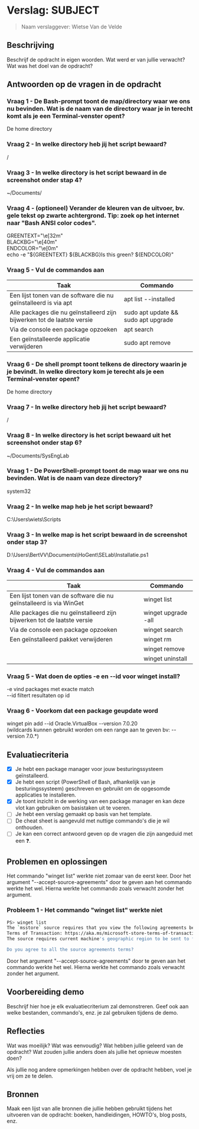 # Verslag: SUBJECT

> Naam verslaggever: Wietse Van de Velde

## Beschrijving

Beschrijf de opdracht in eigen woorden. Wat werd er van jullie verwacht? Wat was het doel van de opdracht?

## Antwoorden op de vragen in de opdracht

### Vraag 1 - De Bash-prompt toont de map/directory waar we ons nu bevinden. Wat is de naam van de directory waar je in terecht komt als je een Terminal-venster opent?

De home directory

### Vraag 2 - In welke directory heb jij het script bewaard?

/

### Vraag 3 - In welke directory is het script bewaard in de screenshot onder stap 4?

~/Documents/

### Vraag 4 - (optioneel) Verander de kleuren van de uitvoer, bv. gele tekst op zwarte achtergrond. Tip: zoek op het internet naar "Bash ANSI color codes".

GREENTEXT="\e[32m"  
BLACKBG="\e[40m"  
ENDCOLOR="\e[0m"  
echo -e "\${GREENTEXT} \${BLACKBG}Is this green? \${ENDCOLOR}"

### Vraag 5 - Vul de commandos aan

| **Taak**                                                                | **Commando**                        |
| ----------------------------------------------------------------------- | ----------------------------------- |
| Een lijst tonen van de software die nu geïnstalleerd is via apt         | apt list --installed                |
| Alle packages die nu geïnstalleerd zijn bijwerken tot de laatste versie | sudo apt update && sudo apt upgrade |
| Via de console een package opzoeken                                     | apt search                          |
| Een geïnstalleerde applicatie verwijderen                               | sudo apt remove                     |

### Vraag 6 - De shell prompt toont telkens de directory waarin je je bevindt. In welke directory kom je terecht als je een Terminal-venster opent?

De home directory

### Vraag 7 - In welke directory heb jij het script bewaard?

/

### Vraag 8 - In welke directory is het script bewaard uit het screenshot onder stap 6?

~/Documents/SysEngLab

### Vraag 1 - De PowerShell-prompt toont de map waar we ons nu bevinden. Wat is de naam van deze directory?

system32

### Vraag 2 - In welke map heb je het script bewaard?

C:\Users\wiets\Scripts

### Vraag 3 - In welke map is het script bewaard in de screenshot onder stap 3?

D:\Users\BertVV\Documents\HoGent\SELab\Installatie.ps1

### Vraag 4 - Vul de commandos aan

| **Taak**                                                                | **Commando**        |
| ----------------------------------------------------------------------- | ------------------- |
| Een lijst tonen van de software die nu geïnstalleerd is via WinGet      | winget list         |
| Alle packages die nu geïnstalleerd zijn bijwerken tot de laatste versie | winget upgrade -all |
| Via de console een package opzoeken                                     | winget search       |
| Een geïnstalleerd pakket verwijderen                                    | winget rm           |
|                                                                         | winget remove       |
|                                                                         | winget uninstall    |

### Vraag 5 - Wat doen de opties -e en --id voor winget install?

-e vind packages met exacte match  
--id filtert resultaten op id

### Vraag 6 - Voorkom dat een package geupdate word

winget pin add --id Oracle.VirtualBox --version 7.0.20  
(wildcards kunnen gebruikt worden om een range aan te geven bv: --version 7.0.\*)

## Evaluatiecriteria

- [x] Je hebt een package manager voor jouw besturingssysteem geïnstalleerd.
- [x] Je hebt een script (PowerShell of Bash, afhankelijk van je besturingssysteem) geschreven en gebruikt om de opgesomde applicaties te installeren.
- [x] Je toont inzicht in de werking van een package manager en kan deze vlot kan gebruiken om basistaken uit te voeren.
- [ ] Je hebt een verslag gemaakt op basis van het template.
- [ ] De cheat sheet is aangevuld met nuttige commando's die je wil onthouden.
- [ ] Je kan een correct antwoord geven op de vragen die zijn aangeduid met een :question:.

## Problemen en oplossingen

Het commando "winget list" werkte niet zomaar van de eerst keer. Door het argument "--accept-source-agreements" door te geven aan het commando werkte het wel. Hierna werkte het commando zoals verwacht zonder het argument.

### Probleem 1 - Het commando "winget list" werkte niet

```bash
PS> winget list
The `msstore` source requires that you view the following agreements before using.
Terms of Transaction: https://aka.ms/microsoft-store-terms-of-transaction
The source requires current machine's geographic region to be sent to function properly.

Do you agree to all the source agreements terms?
```

Door het argument "--accept-source-agreements" door te geven aan het commando werkte het wel. Hierna werkte het commando zoals verwacht zonder het argument.

## Voorbereiding demo

Beschrijf hier hoe je elk evaluatiecriterium zal demonstreren. Geef ook aan welke bestanden, commando's, enz. je zal gebruiken tijdens de demo.

## Reflecties

Wat was moeilijk? Wat was eenvoudig? Wat hebben jullie geleerd van de opdracht? Wat zouden jullie anders doen als jullie het opnieuw moesten doen?

Als jullie nog andere opmerkingen hebben over de opdracht hebben, voel je vrij om ze te delen.

## Bronnen

Maak een lijst van alle bronnen die jullie hebben gebruikt tijdens het uitvoeren van de opdracht: boeken, handleidingen, HOWTO's, blog posts, enz.
